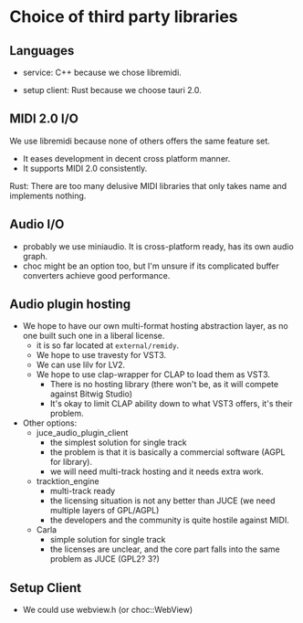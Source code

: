 # Choice of third party libraries

## Languages

- service: C++ because we chose libremidi.
  
- setup client: Rust because we choose tauri 2.0.

## MIDI 2.0 I/O

We use libremidi because none of others offers the same feature set.

- It eases development in decent cross platform manner.
- It supports MIDI 2.0 consistently.

Rust: There are too many delusive MIDI libraries that only takes name and implements nothing.

## Audio I/O

- probably we use miniaudio. It is cross-platform ready, has its own audio graph.
- choc might be an option too, but I'm unsure if its complicated buffer converters achieve good performance.

## Audio plugin hosting

- We hope to have our own multi-format hosting abstraction layer, as no one built such one in a liberal license.
  - it is so far located at `external/remidy`.
  - We hope to use travesty for VST3.
  - We can use lilv for LV2.
  - We hope to use clap-wrapper for CLAP to load them as VST3.
    - There is no hosting library (there won't be, as it will compete against Bitwig Studio)
    - It's okay to limit CLAP ability down to what VST3 offers, it's their problem.
- Other options:
  - juce_audio_plugin_client
    - the simplest solution for single track
    - the problem is that it is basically a commercial software (AGPL for library).
    - we will need multi-track hosting and it needs extra work.
  - tracktion_engine
    - multi-track ready
    - the licensing situation is not any better than JUCE (we need multiple layers of GPL/AGPL)
    - the developers and the community is quite hostile against MIDI.
  - Carla
    - simple solution for single track
    - the licenses are unclear, and the core part falls into the same problem as JUCE (GPL2? 3?)

## Setup Client

- We could use webview.h (or choc::WebView)
